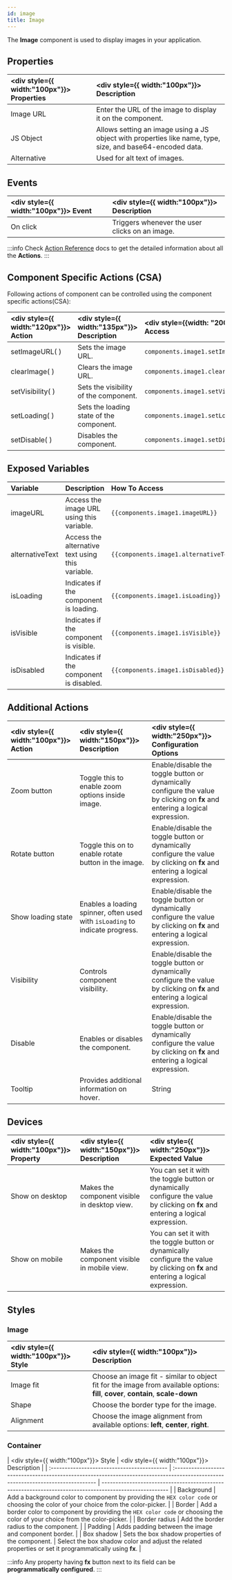```yaml
---
id: image
title: Image
---
```


The **Image** component is used to display images in your application.

## Properties

| <div style={{ width:"100px"}}> Properties </div> | <div style={{ width:"100px"}}> Description </div>                                                         |
| :----------------------------------------------- | :-------------------------------------------------------------------------------------------------------- |
| Image URL                                        | Enter the URL of the image to display it on the component.                                                |
| JS Object                                        | Allows setting an image using a JS object with properties like name, type, size, and base64-encoded data. |
| Alternative                                      | Used for alt text of images.                                                                              |

## Events

| <div style={{ width:"100px"}}> Event </div> | <div style={{ width:"100px"}}> Description </div> |
| :------------------------------------------ | :------------------------------------------------ |
| On click                                    | Triggers whenever the user clicks on an image.    |

:::info
Check [Action Reference](/docs/actions/run-query) docs to get the detailed information about all the **Actions**.
:::

## Component Specific Actions (CSA)

Following actions of component can be controlled using the component specific actions(CSA):

| <div style={{ width:"120px"}}> Action </div> | <div style={{ width:"135px"}}> Description </div> | <div style={{width: "200px"}}> How To Access </div> |
| :------------------------------------------- | :------------------------------------------------ | :-------------------------------------------------- |
| setImageURL( )                               | Sets the image URL.                               | `components.image1.setImageURL`                     |
| clearImage( )                                | Clears the image URL.                             | `components.image1.clearImage`                      |
| setVisibility( )                             | Sets the visibility of the component.             | `components.image1.setVisibility(false)`            |
| setLoading( )                                | Sets the loading state of the component.          | `components.image1.setLoading(true)`                |
| setDisable( )                                | Disables the component.                           | `components.image1.setDisable(true)`                |

## Exposed Variables

| Variable        | Description                                      | How To Access                           |
| :-------------- | :----------------------------------------------- | :-------------------------------------- |
| imageURL        | Access the image URL using this variable.        | `{{components.image1.imageURL}}`        |
| alternativeText | Access the alternative text using this variable. | `{{components.image1.alternativeText}}` |
| isLoading       | Indicates if the component is loading.           | `{{components.image1.isLoading}}`       |
| isVisible       | Indicates if the component is visible.           | `{{components.image1.isVisible}}`       |
| isDisabled      | Indicates if the component is disabled.          | `{{components.image1.isDisabled}}`      |

## Additional Actions

| <div style={{ width:"100px"}}> Action </div> | <div style={{ width:"150px"}}> Description </div>                            | <div style={{ width:"250px"}}> Configuration Options </div>                                                                  |
| :------------------------------------------- | :--------------------------------------------------------------------------- | :--------------------------------------------------------------------------------------------------------------------------- |
| Zoom button                                  | Toggle this to enable zoom options inside image.                             | Enable/disable the toggle button or dynamically configure the value by clicking on **fx** and entering a logical expression. |
| Rotate button                                | Toggle this on to enable rotate button in the image.                         | Enable/disable the toggle button or dynamically configure the value by clicking on **fx** and entering a logical expression. |
| Show loading state                           | Enables a loading spinner, often used with `isLoading` to indicate progress. | Enable/disable the toggle button or dynamically configure the value by clicking on **fx** and entering a logical expression. |
| Visibility                                   | Controls component visibility.                                               | Enable/disable the toggle button or dynamically configure the value by clicking on **fx** and entering a logical expression. |
| Disable                                      | Enables or disables the component.                                           | Enable/disable the toggle button or dynamically configure the value by clicking on **fx** and entering a logical expression. |
| Tooltip                                      | Provides additional information on hover.                                    | String                                                                                                                       |

## Devices

| <div style={{ width:"100px"}}> Property </div> | <div style={{ width:"150px"}}> Description </div> | <div style={{ width:"250px"}}> Expected Value </div>                                                                              |
| :--------------------------------------------- | :------------------------------------------------ | :-------------------------------------------------------------------------------------------------------------------------------- |
| Show on desktop                                | Makes the component visible in desktop view.      | You can set it with the toggle button or dynamically configure the value by clicking on **fx** and entering a logical expression. |
| Show on mobile                                 | Makes the component visible in mobile view.       | You can set it with the toggle button or dynamically configure the value by clicking on **fx** and entering a logical expression. |

## Styles

### Image

| <div style={{ width:"100px"}}> Style </div> | <div style={{ width:"100px"}}> Description </div>                                                                                  |
| :------------------------------------------ | :--------------------------------------------------------------------------------------------------------------------------------- |
| Image fit                                   | Choose an image fit - similar to object fit for the image from available options: **fill**, **cover**, **contain**, **scale-down** |
| Shape                                       | Choose the border type for the image.                                                                                              |
| Alignment                                   | Choose the image alignment from available options: **left**, **center**, **right**.                                                |

### Container

| <div style={{ width:"100px"}}> Style </div> | <div style={{ width:"100px"}}> Description </div>                                                                                 |
| :------------------------------------------ | :-------------------------------------------------------------------------------------------------------------------------------- | ------------------------------------------------------------------------------------------------------ |
| Background                                  | Add a background color to component by providing the `HEX color code` or choosing the color of your choice from the color-picker. |
| Border                                      | Add a border color to component by providing the `HEX color code` or choosing the color of your choice from the color-picker.     |
| Border radius                               | Add the border radius to the component.                                                                                           |
| Padding                                     | Adds padding between the image and component border.                                                                              |
| Box shadow                                  | Sets the box shadow properties of the component.                                                                                  | Select the box shadow color and adjust the related properties or set it programmatically using **fx**. |

:::info
Any property having **fx** button next to its field can be **programmatically configured**.
:::
